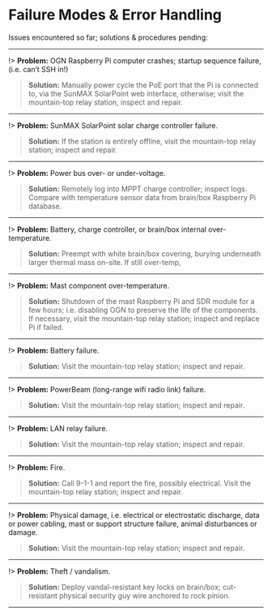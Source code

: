 # Failure Modes & Error Handling

Issues encountered so far; solutions & procedures pending:

---

!> **Problem:** OGN Raspberry Pi computer crashes; startup sequence failure, (i.e. can’t SSH in!)
> **Solution:** Manually power cycle the PoE port that the Pi is connected to, via the SunMAX SolarPoint web interface, otherwise; visit the mountain-top relay station, inspect and repair.

---

!> **Problem:** SunMAX SolarPoint solar charge controller failure.
> **Solution:** If the station is entirely offline, visit the mountain-top relay station; inspect and repair.

---

!> **Problem:** Power bus over- or under-voltage.
> **Solution:** Remotely log into MPPT charge controller; inspect logs. Compare with temperature sensor data from brain/box Raspberry Pi database.

---

!> **Problem:** Battery, charge controller, or brain/box internal over-temperature.
> **Solution:** Preempt with white brain/box covering, burying underneath larger thermal mass on-site. If still over-temp, 

---

!> **Problem:** Mast component over-temperature.
> **Solution:** Shutdown of the mast Raspberry Pi and SDR module for a few hours; i.e. disabling OGN to preserve the life of the components. If necessary, visit the mountain-top relay station; inspect and replace Pi if failed.

---

!> **Problem:** Battery failure.
> **Solution:** Visit the mountain-top relay station; inspect and repair.

--- 

!> **Problem:** PowerBeam (long-range wifi radio link) failure.
> **Solution:** Visit the mountain-top relay station; inspect and repair.

---

!> **Problem:** LAN relay failure.
> **Solution:** Visit the mountain-top relay station; inspect and repair.

---

!> **Problem:** Fire.
> **Solution:** Call 9-1-1 and report the fire, possibly electrical. Visit the mountain-top relay station; inspect and repair.

---

!> **Problem:** Physical damage, i.e. electrical or electrostatic discharge, data or power cabling, mast or support structure failure, animal disturbances or damage.
> **Solution:** Visit the mountain-top relay station; inspect and repair.

---

!> **Problem:** Theft / vandalism.
> **Solution:** Deploy vandal-resistant key locks on brain/box; cut-resistant physical security guy wire anchored to rock pinion.

---